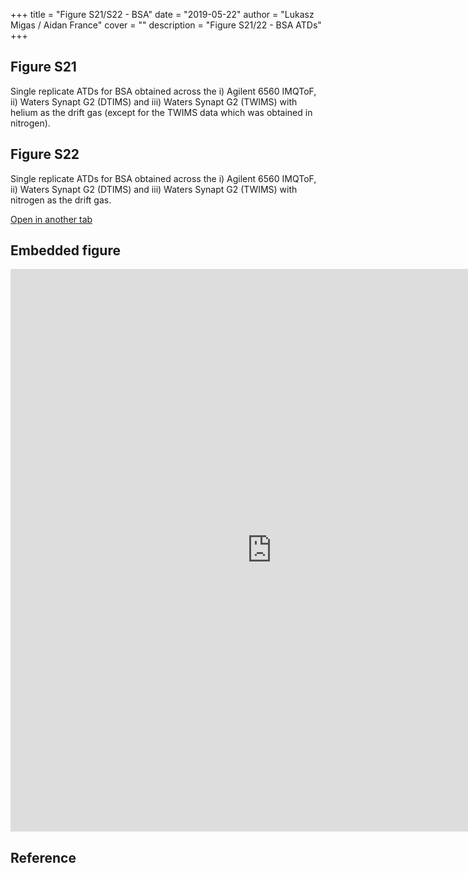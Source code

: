 +++
title = "Figure S21/S22 - BSA"
date = "2019-05-22"
author = "Lukasz Migas / Aidan France"
cover = ""
description = "Figure S21/22 - BSA ATDs"
+++

## Figure S21

Single replicate ATDs for BSA obtained across the i) Agilent 6560 IMQToF, ii) Waters Synapt G2 (DTIMS) and iii) Waters Synapt G2 (TWIMS) with helium as the drift gas (except for the TWIMS data which was obtained in nitrogen).

## Figure S22

Single replicate ATDs for BSA obtained across the i) Agilent 6560 IMQToF, ii) Waters Synapt G2 (DTIMS) and iii) Waters Synapt G2 (TWIMS) with nitrogen as the drift gas.

[Open in another tab](https://france-ccs-2019.netlify.com/assets/BSA_S21&S22.html)

## Embedded figure

<iframe
    width="835"
    frameborder="0"
    height="900"
    src="https://france-ccs-2019.netlify.com/assets/BSA_S21&S22.html"
    style="background: #FFFFFF;"
></iframe>

## Reference
